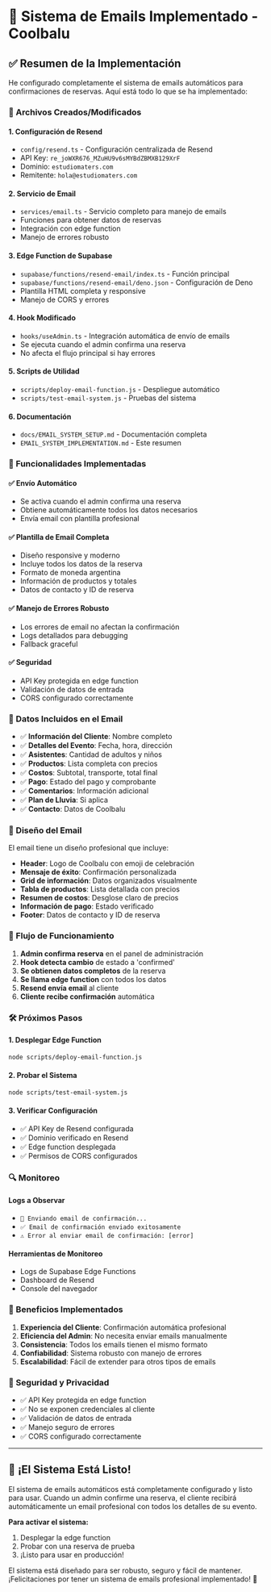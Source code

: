 # 🎉 Sistema de Emails Implementado - Coolbalu

## ✅ Resumen de la Implementación

He configurado completamente el sistema de emails automáticos para confirmaciones de reservas. Aquí está todo lo que se ha implementado:

### 📁 Archivos Creados/Modificados

#### 1. **Configuración de Resend**
- `config/resend.ts` - Configuración centralizada de Resend
- API Key: `re_joWXR676_MZuHU9v6sMYBdZBMXB129XrF`
- Dominio: `estudiomaters.com`
- Remitente: `hola@estudiomaters.com`

#### 2. **Servicio de Email**
- `services/email.ts` - Servicio completo para manejo de emails
- Funciones para obtener datos de reservas
- Integración con edge function
- Manejo de errores robusto

#### 3. **Edge Function de Supabase**
- `supabase/functions/resend-email/index.ts` - Función principal
- `supabase/functions/resend-email/deno.json` - Configuración de Deno
- Plantilla HTML completa y responsive
- Manejo de CORS y errores

#### 4. **Hook Modificado**
- `hooks/useAdmin.ts` - Integración automática de envío de emails
- Se ejecuta cuando el admin confirma una reserva
- No afecta el flujo principal si hay errores

#### 5. **Scripts de Utilidad**
- `scripts/deploy-email-function.js` - Despliegue automático
- `scripts/test-email-system.js` - Pruebas del sistema

#### 6. **Documentación**
- `docs/EMAIL_SYSTEM_SETUP.md` - Documentación completa
- `EMAIL_SYSTEM_IMPLEMENTATION.md` - Este resumen

### 🚀 Funcionalidades Implementadas

#### ✅ **Envío Automático**
- Se activa cuando el admin confirma una reserva
- Obtiene automáticamente todos los datos necesarios
- Envía email con plantilla profesional

#### ✅ **Plantilla de Email Completa**
- Diseño responsive y moderno
- Incluye todos los datos de la reserva
- Formato de moneda argentina
- Información de productos y totales
- Datos de contacto y ID de reserva

#### ✅ **Manejo de Errores Robusto**
- Los errores de email no afectan la confirmación
- Logs detallados para debugging
- Fallback graceful

#### ✅ **Seguridad**
- API Key protegida en edge function
- Validación de datos de entrada
- CORS configurado correctamente

### 📧 Datos Incluidos en el Email

- ✅ **Información del Cliente**: Nombre completo
- ✅ **Detalles del Evento**: Fecha, hora, dirección
- ✅ **Asistentes**: Cantidad de adultos y niños
- ✅ **Productos**: Lista completa con precios
- ✅ **Costos**: Subtotal, transporte, total final
- ✅ **Pago**: Estado del pago y comprobante
- ✅ **Comentarios**: Información adicional
- ✅ **Plan de Lluvia**: Si aplica
- ✅ **Contacto**: Datos de Coolbalu

### 🎨 Diseño del Email

El email tiene un diseño profesional que incluye:
- **Header**: Logo de Coolbalu con emoji de celebración
- **Mensaje de éxito**: Confirmación personalizada
- **Grid de información**: Datos organizados visualmente
- **Tabla de productos**: Lista detallada con precios
- **Resumen de costos**: Desglose claro de precios
- **Información de pago**: Estado verificado
- **Footer**: Datos de contacto y ID de reserva

### 🔄 Flujo de Funcionamiento

1. **Admin confirma reserva** en el panel de administración
2. **Hook detecta cambio** de estado a 'confirmed'
3. **Se obtienen datos completos** de la reserva
4. **Se llama edge function** con todos los datos
5. **Resend envía email** al cliente
6. **Cliente recibe confirmación** automática

### 🛠️ Próximos Pasos

#### 1. **Desplegar Edge Function**
```bash
node scripts/deploy-email-function.js
```

#### 2. **Probar el Sistema**
```bash
node scripts/test-email-system.js
```

#### 3. **Verificar Configuración**
- ✅ API Key de Resend configurada
- ✅ Dominio verificado en Resend
- ✅ Edge function desplegada
- ✅ Permisos de CORS configurados

### 🔍 Monitoreo

#### Logs a Observar
- `📧 Enviando email de confirmación...`
- `✅ Email de confirmación enviado exitosamente`
- `⚠️ Error al enviar email de confirmación: [error]`

#### Herramientas de Monitoreo
- Logs de Supabase Edge Functions
- Dashboard de Resend
- Console del navegador

### 🎯 Beneficios Implementados

1. **Experiencia del Cliente**: Confirmación automática profesional
2. **Eficiencia del Admin**: No necesita enviar emails manualmente
3. **Consistencia**: Todos los emails tienen el mismo formato
4. **Confiabilidad**: Sistema robusto con manejo de errores
5. **Escalabilidad**: Fácil de extender para otros tipos de emails

### 🔐 Seguridad y Privacidad

- ✅ API Key protegida en edge function
- ✅ No se exponen credenciales al cliente
- ✅ Validación de datos de entrada
- ✅ Manejo seguro de errores
- ✅ CORS configurado correctamente

---

## 🚀 ¡El Sistema Está Listo!

El sistema de emails automáticos está completamente configurado y listo para usar. Cuando un admin confirme una reserva, el cliente recibirá automáticamente un email profesional con todos los detalles de su evento.

**Para activar el sistema:**
1. Desplegar la edge function
2. Probar con una reserva de prueba
3. ¡Listo para usar en producción!

El sistema está diseñado para ser robusto, seguro y fácil de mantener. ¡Felicitaciones por tener un sistema de emails profesional implementado! 🎉 